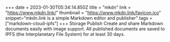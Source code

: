 +++
date = 2023-01-30T05:34:14.850Z
title = "mkdn"
link = "https://www.mkdn.link/"
thumbnail = "https://www.mkdn.link/favicon.ico"
snippet="mkdn.link is a simple Markdown editor and publisher"
tags = ["markdown-cloud-ipfs"]
+++
Storage
Publish
Create and share Markdown documents easily with image support. 
All published documents are saved to IPFS (the Interplanetary File System) for at least 30 days.
